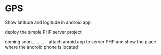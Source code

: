 # GPS

Show latitude and logitude in android app

deploy the simple PHP server project

coming soon.......... - attach anroid app to server PHP and show the place  where the android phone is located

